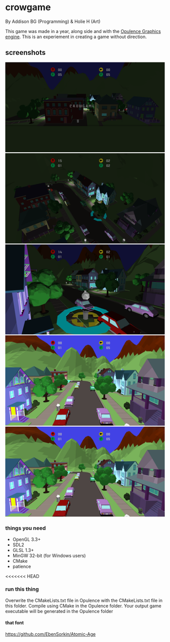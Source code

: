 # crowgame

By Addison BG (Programming) & Holie H (Art)

This game was made in a year, along side and with the [Opulence Graphics engine](https://github.com/addisonbgross/opulence). This is an experiement in
creating a game without direction.

## screenshots
![alt tag](screenshots/town0.png)
![alt tag](screenshots/town1.png)
![alt tag](screenshots/town2.png)
![alt tag](screenshots/town3.png)
![alt tag](screenshots/town4.png)

### things you need
* OpenGL 3.3+
* SDL2
* GLSL 1.3+
* MinGW 32-bit (for Windows users)
* CMake
* patience

<<<<<<< HEAD
### run this thing
Overwrite the CMakeLists.txt file in Opulence with the CMakeLists.txt file in this folder.
Compile using CMake in the Opulence folder. Your output game executable will be generated
in the Opulence folder

#### that font
https://github.com/EbenSorkin/Atomic-Age

